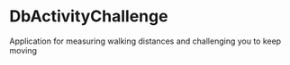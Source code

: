 # DbActivityChallenge
Application for measuring walking distances and challenging you to keep moving
